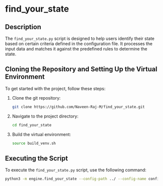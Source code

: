 # find_your_state

## Description
The `find_your_state.py` script is designed to help users identify their state based on certain criteria defined in the configuration file. It processes the input data and matches it against the predefined rules to determine the state.

## Cloning the Repository and Setting Up the Virtual Environment
To get started with the project, follow these steps:

1. Clone the git repository:
    ```sh
    git clone https://github.com/Naveen-Raj-M/find_your_state.git
    ```

2. Navigate to the project directory:
    ```sh
    cd find_your_state
    ```

3. Build the virtual environment:
    ```sh
    source build_venv.sh
    ```

## Executing the Script
To execute the `find_your_state.py` script, use the following command:
```sh
python3 -m engine.find_your_state --config-path ../ --config-name config.yaml
```